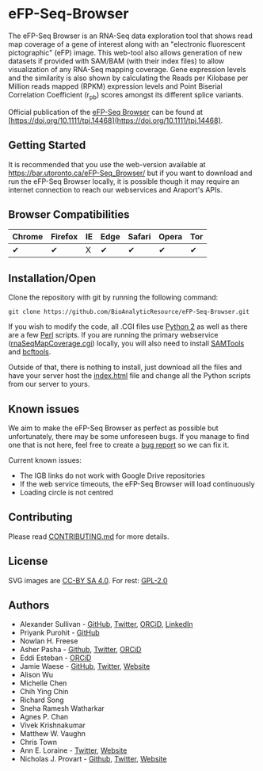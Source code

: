 # eFP-Seq-Browser

The eFP-Seq Browser is an RNA-Seq data exploration tool that shows read map coverage of a gene of interest along with an "electronic fluorescent pictographic" (eFP) image. This web-tool also allows generation of new datasets if provided with SAM/BAM (with their index files) to allow visualization of any RNA-Seq mapping coverage. Gene expression levels and the similarity is also shown by calculating the Reads per Kilobase per Million reads mapped (RPKM) expression levels and Point Biserial Correlation Coefficient (r<sub>pb</sub>) scores amongst its different splice variants.

Official publication of the [eFP-Seq Browser](https://bar.utoronto.ca/eFP-Seq_Browser/) can be found at [https://doi.org/10.1111/tpj.14468](https://doi.org/10.1111/tpj.14468).

## Getting Started

It is recommended that you use the web-version available at https://bar.utoronto.ca/eFP-Seq_Browser/ but if you want to download and run the eFP-Seq Browser locally, it is possible though it may require an internet connection to reach our webservices and Araport's APIs. 

## Browser Compatibilities 

Chrome | Firefox | IE | Edge | Safari | Opera | Tor |
--- | --- | --- | --- | --- | --- | --- |
✔ |  ✔ | X |  ✔ | ✔ |  ✔ | ✔ |

## Installation/Open

Clone the repository with git by running the following command:
```
git clone https://github.com/BioAnalyticResource/eFP-Seq-Browser.git
```

If you wish to modify the code, all .CGI files use [Python 2](https://www.python.org) as well as there are a few [Perl](https://www.perl.org/) scripts. If you are running the primary webservice ([rnaSeqMapCoverage.cgi](cgi-bin/rnaSeqMapCoverage.cgi)) locally, you will also need to install [SAMTools](https://github.com/samtools/samtools) and [bcftools](https://samtools.github.io/bcftools/bcftools.html).

Outside of that, there is nothing to install, just download all the files and have your server host the [index.html](index.html) file and change all the Python scripts from our server to yours.

## Known issues

We aim to make the eFP-Seq Browser as perfect as possible but unfortunately, there may be some unforeseen bugs. If you manage to find one that is not here, feel free to create a [bug report](https://github.com/ASully/eFP-Seq-Browser/issues/new?template=bug_report.md) so we can fix it.

Current known issues:
* The IGB links do not work with Google Drive repositories 
* If the web service timeouts, the eFP-Seq Browser will load continuously
* Loading circle is not centred  

## Contributing

Please read [CONTRIBUTING.md](CONTRIBUTING.md) for more details.

## License

SVG images are [CC-BY SA 4.0](https://creativecommons.org/licenses/by-sa/4.0/).
For rest: [GPL-2.0](LICENSE.md)

## Authors

* Alexander Sullivan - [GitHub](https://github.com/ASully), [Twitter](https://twitter.com/alexjsully), [ORCiD](https://orcid.org/0000-0002-4463-4473), [LinkedIn](https://www.linkedin.com/in/alexanderjsullivan/)
* Priyank Purohit - [GitHub](https://github.com/priyank-purohit)
* Nowlan H. Freese
* Asher Pasha - [Github](https://github.com/asherpasha), [Twitter](https://twitter.com/AsherPasha), [ORCiD](https://orcid.org/0000-0002-9315-0520)
* Eddi Esteban - [ORCiD](https://orcid.org/0000-0001-9016-9202)
* Jamie Waese - [GitHub](https://github.com/jamiewaese), [Twitter](https://twitter.com/JamieWaese), [Website](http://www.waese.com/#)
* Alison Wu
* Michelle Chen
* Chih Ying Chin
* Richard Song
* Sneha Ramesh Watharkar
* Agnes P. Chan
* Vivek Krishnakumar
* Matthew W. Vaughn
* Chris Town
* Ann E. Loraine - [Twitter](https://twitter.com/igbbioviz), [Website](http://lorainelab.org/)
* Nicholas J. Provart - [Github](https://github.com/BioAnalyticResource), [Twitter](https://twitter.com/BAR_PlantBio), [Website](https://bar.utoronto.ca)